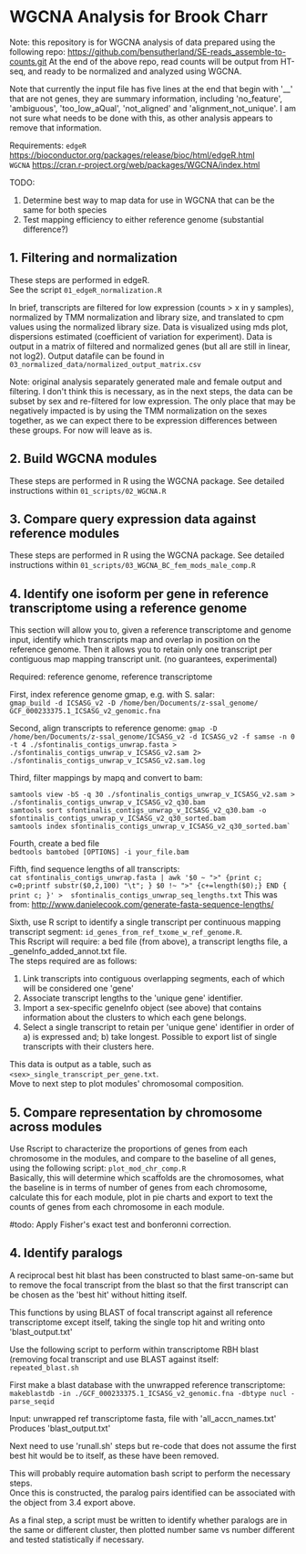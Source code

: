 # **WGCNA Analysis for Brook Charr** #
Note: this repository is for WGCNA analysis of data prepared using the following repo:
https://github.com/bensutherland/SE-reads_assemble-to-counts.git
At the end of the above repo, read counts will be output from HT-seq, and ready to be normalized and analyzed using WGCNA.

Note that currently the input file has five lines at the end that begin with '__' that are not genes, they are summary information, including 'no_feature', 'ambiguous', 'too_low_aQual', 'not_aligned' and 'alignment_not_unique'. I am not sure what needs to be done with this, as other analysis appears to remove that information.

Requirements:
`edgeR` https://bioconductor.org/packages/release/bioc/html/edgeR.html    
`WGCNA` https://cran.r-project.org/web/packages/WGCNA/index.html    

TODO:    
1. Determine best way to map data for use in WGCNA that can be the same for both species    
2. Test mapping efficiency to either reference genome (substantial difference?)    


## 1. Filtering and normalization ##
These steps are performed in edgeR.   
See the script `01_edgeR_normalization.R`   

In brief, transcripts are filtered for low expression (counts > x in y samples), normalized by TMM normalization and library size, and translated to cpm values using the normalized library size.
Data is visualized using mds plot, dispersions estimated (coefficient of variation for experiment).
Data is output in a matrix of filtered and normalized genes (but all are still in linear, not log2).
Output datafile can be found in `03_normalized_data/normalized_output_matrix.csv`

Note: original analysis separately generated male and female output and filtering. I don't think this is necessary, as in the next steps, the data can be subset by sex and re-filtered for low expression. The only place that may be negatively impacted is by using the TMM normalization on the sexes together, as we can expect there to be expression differences between these groups. For now will leave as is.

## 2. Build WGCNA modules ##
These steps are performed in R using the WGCNA package. See detailed instructions within `01_scripts/02_WGCNA.R`     

## 3. Compare query expression data against reference modules ##
These steps are performed in R using the WGCNA package. See detailed instructions within `01_scripts/03_WGCNA_BC_fem_mods_male_comp.R`     


## 4. Identify one isoform per gene in reference transcriptome using a reference genome ##
This section will allow you to, given a reference transcriptome and genome input, identify which transcripts map and overlap in position on the reference genome. Then it allows you to retain only one transcript per contiguous map mapping transcript unit. (no guarantees, experimental)          

Required: reference genome, reference transcriptome   

First, index reference genome gmap, e.g. with S. salar:       
`gmap_build -d ICSASG_v2 -D /home/ben/Documents/z-ssal_genome/ GCF_000233375.1_ICSASG_v2_genomic.fna`

Second, align transcripts to reference genome:
`gmap -D /home/ben/Documents/z-ssal_genome/ICSASG_v2 -d ICSASG_v2 -f samse -n 0 -t 4 ./sfontinalis_contigs_unwrap.fasta > ./sfontinalis_contigs_unwrap_v_ICSASG_v2.sam 2> ./sfontinalis_contigs_unwrap_v_ICSASG_v2.sam.log`

Third, filter mappings by mapq and convert to bam:    
```
samtools view -bS -q 30 ./sfontinalis_contigs_unwrap_v_ICSASG_v2.sam > ./sfontinalis_contigs_unwrap_v_ICSASG_v2_q30.bam     
samtools sort sfontinalis_contigs_unwrap_v_ICSASG_v2_q30.bam -o sfontinalis_contigs_unwrap_v_ICSASG_v2_q30_sorted.bam
samtools index sfontinalis_contigs_unwrap_v_ICSASG_v2_q30_sorted.bam`
```

Fourth, create a bed file     
`bedtools bamtobed [OPTIONS] -i your_file.bam`

Fifth, find sequence lengths of all transcripts:    
`cat sfontinalis_contigs_unwrap.fasta | awk '$0 ~ ">" {print c; c=0;printf substr($0,2,100) "\t"; } $0 !~ ">" {c+=length($0);} END { print c; }' >  sfontinalis_contigs_unwrap_seq_lengths.txt`
This was from: http://www.danielecook.com/generate-fasta-sequence-lengths/

Sixth, use R script to identify a single transcript per continuous mapping transcript segment: `id_genes_from_ref_txome_w_ref_genome.R`.    
This Rscript will require: a bed file (from above), a transcript lengths file, a <sex>_geneInfo_added_annot.txt file.         
 The steps required are as follows:      
1. Link transcripts into contiguous overlapping segments, each of which will be considered one 'gene'    
2. Associate transcript lengths to the 'unique gene' identifier.  
3. Import a sex-specific geneInfo object (see above) that contains information about the clusters to which each gene belongs.     
4. Select a single transcript to retain per 'unique gene' identifier in order of a) is expressed and; b) take longest. Possible to export list of single transcripts with their clusters here.   

This data is output as a table, such as `<sex>_single_transcript_per_gene.txt`.     
Move to next step to plot modules' chromosomal composition.     

## 5. Compare representation by chromosome across modules ##
Use Rscript to characterize the proportions of genes from each chromosome in the modules, and compare to the baseline of all genes, using the following script: `plot_mod_chr_comp.R`         
Basically, this will determine which scaffolds are the chromosomes, what the baseline is in terms of number of genes from each chromosome, calculate this for each module, plot in pie charts and export to text the counts of genes from each chromosome in each module.    

#todo: Apply Fisher's exact test and bonferonni correction.   

## 4. Identify paralogs 
A reciprocal best hit blast has been constructed to blast same-on-same but to remove the focal transcript from the blast so that the first transcript can be chosen as the 'best hit' without hitting itself. 

This functions by using BLAST of focal transcript against all reference transcriptome except itself, taking the single top hit and writing onto 'blast_output.txt'     

Use the following script to perform within transcriptome RBH blast (removing focal transcript and use BLAST against itself:    
`repeated_blast.sh`    

First make a blast database with the unwrapped reference transcriptome:   
`makeblastdb -in ./GCF_000233375.1_ICSASG_v2_genomic.fna -dbtype nucl -parse_seqid`   

Input: unwrapped ref transcriptome fasta, file with 'all_accn_names.txt'       
Produces 'blast_output.txt'   

Next need to use 'runall.sh' steps but re-code that does not assume the first best hit would be to itself, as these have been removed.    

This will probably require automation bash script to perform the necessary steps.    
Once this is constructed, the paralog pairs identified can be associated with the object from 3.4 export above.    

As a final step, a script must be written to identify whether paralogs are in the same or different cluster, then plotted number same vs number different and tested statistically if necessary.     

